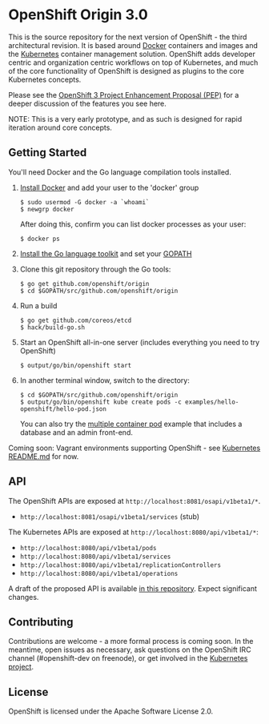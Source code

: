 OpenShift Origin 3.0
====================

This is the source repository for the next version of OpenShift - the third architectural revision.  It is based around [Docker](https://www.docker.io) containers and images and the [Kubernetes](https://github.com/GoogleCloudPlatform/kubernetes) container management solution.  OpenShift adds developer  centric and organization centric workflows on top of Kubernetes, and much of the core functionality of OpenShift is designed as plugins to the core Kubernetes concepts.

Please see the [OpenShift 3 Project Enhancement Proposal (PEP)](https://github.com/openshift/openshift-pep/blob/master/openshift-pep-013-openshift-3.md) for a deeper discussion of the features you see here.

NOTE: This is a very early prototype, and as such is designed for rapid iteration around core concepts.

Getting Started
---------------

You'll need Docker and the Go language compilation tools installed.

1.  [Install Docker](https://docs.docker.com/installation/#installation)
    and add your user to the 'docker' group

        $ sudo usermod -G docker -a `whoami`
        $ newgrp docker

    After doing this, confirm you can list docker processes as your user:

        $ docker ps

2.  [Install the Go language toolkit](http://golang.org/doc/install) and set your [GOPATH](http://golang.org/doc/code.html#GOPATH)
3.  Clone this git repository through the Go tools:

        $ go get github.com/openshift/origin
        $ cd $GOPATH/src/github.com/openshift/origin
   
4.  Run a build

        $ go get github.com/coreos/etcd
        $ hack/build-go.sh
    
5.  Start an OpenShift all-in-one server (includes everything you need to try OpenShift)

        $ output/go/bin/openshift start
    
6.  In another terminal window, switch to the directory:

        $ cd $GOPATH/src/github.com/openshift/origin
        $ output/go/bin/openshift kube create pods -c examples/hello-openshift/hello-pod.json

    You can also try the [multiple container pod](https://github.com/openshift/origin/blob/master/examples/test-pod-multi.json) example that includes a database and an admin front-end.
   
Coming soon: Vagrant environments supporting OpenShift - see [Kubernetes README.md](https://github.com/GoogleCloudPlatform/kubernetes/blob/master/README.md) for now.

API
---

The OpenShift APIs are exposed at `http://localhost:8081/osapi/v1beta1/*`.  

* `http://localhost:8081/osapi/v1beta1/services` (stub)

The Kubernetes APIs are exposed at `http://localhost:8080/api/v1beta1/*`:

* `http://localhost:8080/api/v1beta1/pods`
* `http://localhost:8080/api/v1beta1/services`
* `http://localhost:8080/api/v1beta1/replicationControllers`
* `http://localhost:8080/api/v1beta1/operations`

A draft of the proposed API is available [in this repository](https://rawgit.com/csrwng/oo-api-v3/master/oov3.html).  Expect significant changes.


Contributing
------------

Contributions are welcome - a more formal process is coming soon.  In the meantime, open issues as necessary, ask questions on the OpenShift IRC channel (#openshift-dev on freenode), or get involved in the [Kubernetes project](https://github.com/GoogleCloudPlatform/kubernetes).


License
-------

OpenShift is licensed under the Apache Software License 2.0.
